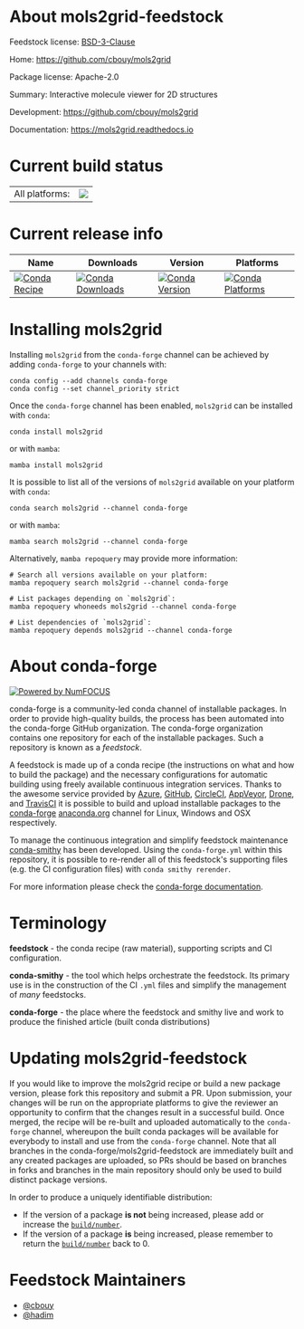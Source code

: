 About mols2grid-feedstock
=========================

Feedstock license: [BSD-3-Clause](https://github.com/conda-forge/mols2grid-feedstock/blob/main/LICENSE.txt)

Home: https://github.com/cbouy/mols2grid

Package license: Apache-2.0

Summary: Interactive molecule viewer for 2D structures

Development: https://github.com/cbouy/mols2grid

Documentation: https://mols2grid.readthedocs.io

Current build status
====================


<table><tr><td>All platforms:</td>
    <td>
      <a href="https://dev.azure.com/conda-forge/feedstock-builds/_build/latest?definitionId=13066&branchName=main">
        <img src="https://dev.azure.com/conda-forge/feedstock-builds/_apis/build/status/mols2grid-feedstock?branchName=main">
      </a>
    </td>
  </tr>
</table>

Current release info
====================

| Name | Downloads | Version | Platforms |
| --- | --- | --- | --- |
| [![Conda Recipe](https://img.shields.io/badge/recipe-mols2grid-green.svg)](https://anaconda.org/conda-forge/mols2grid) | [![Conda Downloads](https://img.shields.io/conda/dn/conda-forge/mols2grid.svg)](https://anaconda.org/conda-forge/mols2grid) | [![Conda Version](https://img.shields.io/conda/vn/conda-forge/mols2grid.svg)](https://anaconda.org/conda-forge/mols2grid) | [![Conda Platforms](https://img.shields.io/conda/pn/conda-forge/mols2grid.svg)](https://anaconda.org/conda-forge/mols2grid) |

Installing mols2grid
====================

Installing `mols2grid` from the `conda-forge` channel can be achieved by adding `conda-forge` to your channels with:

```
conda config --add channels conda-forge
conda config --set channel_priority strict
```

Once the `conda-forge` channel has been enabled, `mols2grid` can be installed with `conda`:

```
conda install mols2grid
```

or with `mamba`:

```
mamba install mols2grid
```

It is possible to list all of the versions of `mols2grid` available on your platform with `conda`:

```
conda search mols2grid --channel conda-forge
```

or with `mamba`:

```
mamba search mols2grid --channel conda-forge
```

Alternatively, `mamba repoquery` may provide more information:

```
# Search all versions available on your platform:
mamba repoquery search mols2grid --channel conda-forge

# List packages depending on `mols2grid`:
mamba repoquery whoneeds mols2grid --channel conda-forge

# List dependencies of `mols2grid`:
mamba repoquery depends mols2grid --channel conda-forge
```


About conda-forge
=================

[![Powered by
NumFOCUS](https://img.shields.io/badge/powered%20by-NumFOCUS-orange.svg?style=flat&colorA=E1523D&colorB=007D8A)](https://numfocus.org)

conda-forge is a community-led conda channel of installable packages.
In order to provide high-quality builds, the process has been automated into the
conda-forge GitHub organization. The conda-forge organization contains one repository
for each of the installable packages. Such a repository is known as a *feedstock*.

A feedstock is made up of a conda recipe (the instructions on what and how to build
the package) and the necessary configurations for automatic building using freely
available continuous integration services. Thanks to the awesome service provided by
[Azure](https://azure.microsoft.com/en-us/services/devops/), [GitHub](https://github.com/),
[CircleCI](https://circleci.com/), [AppVeyor](https://www.appveyor.com/),
[Drone](https://cloud.drone.io/welcome), and [TravisCI](https://travis-ci.com/)
it is possible to build and upload installable packages to the
[conda-forge](https://anaconda.org/conda-forge) [anaconda.org](https://anaconda.org/)
channel for Linux, Windows and OSX respectively.

To manage the continuous integration and simplify feedstock maintenance
[conda-smithy](https://github.com/conda-forge/conda-smithy) has been developed.
Using the ``conda-forge.yml`` within this repository, it is possible to re-render all of
this feedstock's supporting files (e.g. the CI configuration files) with ``conda smithy rerender``.

For more information please check the [conda-forge documentation](https://conda-forge.org/docs/).

Terminology
===========

**feedstock** - the conda recipe (raw material), supporting scripts and CI configuration.

**conda-smithy** - the tool which helps orchestrate the feedstock.
                   Its primary use is in the construction of the CI ``.yml`` files
                   and simplify the management of *many* feedstocks.

**conda-forge** - the place where the feedstock and smithy live and work to
                  produce the finished article (built conda distributions)


Updating mols2grid-feedstock
============================

If you would like to improve the mols2grid recipe or build a new
package version, please fork this repository and submit a PR. Upon submission,
your changes will be run on the appropriate platforms to give the reviewer an
opportunity to confirm that the changes result in a successful build. Once
merged, the recipe will be re-built and uploaded automatically to the
`conda-forge` channel, whereupon the built conda packages will be available for
everybody to install and use from the `conda-forge` channel.
Note that all branches in the conda-forge/mols2grid-feedstock are
immediately built and any created packages are uploaded, so PRs should be based
on branches in forks and branches in the main repository should only be used to
build distinct package versions.

In order to produce a uniquely identifiable distribution:
 * If the version of a package **is not** being increased, please add or increase
   the [``build/number``](https://docs.conda.io/projects/conda-build/en/latest/resources/define-metadata.html#build-number-and-string).
 * If the version of a package **is** being increased, please remember to return
   the [``build/number``](https://docs.conda.io/projects/conda-build/en/latest/resources/define-metadata.html#build-number-and-string)
   back to 0.

Feedstock Maintainers
=====================

* [@cbouy](https://github.com/cbouy/)
* [@hadim](https://github.com/hadim/)

